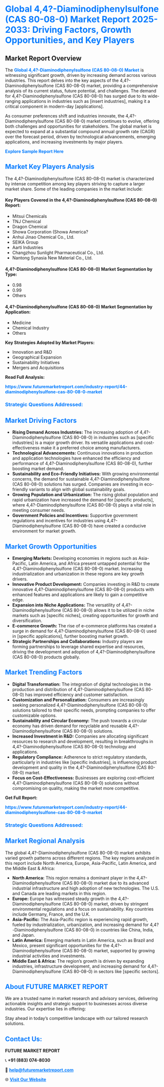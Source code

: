 <h1 style="color: #007BFF;">Global 4,4?-Diaminodiphenylsulfone (CAS 80-08-0) Market Report 2025-2033: Driving Factors, Growth Opportunities, and Key Players</h1>

<section id="overview">
<h2>Market Report Overview</h2>
<p>The <a href="https://www.futuremarketreport.com/industry-report/44-diaminodiphenylsulfone-cas-80-08-0-market" style="color: #007BFF; text-decoration: none;"><strong>Global 4,4?-Diaminodiphenylsulfone (CAS 80-08-0) Market</strong></a> is witnessing significant growth, driven by increasing demand across various industries. This report delves into the key aspects of the 4,4?-Diaminodiphenylsulfone (CAS 80-08-0) market, providing a comprehensive analysis of its current status, future potential, and challenges. The demand for 4,4?-Diaminodiphenylsulfone (CAS 80-08-0) has surged due to its wide-ranging applications in industries such as [insert industries], making it a critical component in modern-day [applications].</p>
<p>As consumer preferences shift and industries innovate, the 4,4?-Diaminodiphenylsulfone (CAS 80-08-0) market continues to evolve, offering both challenges and opportunities for stakeholders. The global market is expected to expand at a substantial compound annual growth rate (CAGR) over the forecast period, driven by technological advancements, emerging applications, and increasing investments by major players.</p>
</section>

<section id="overview">
<p><a href="https://www.futuremarketreport.com/request-sample/reportId=114395" style="color: #007BFF; text-decoration: none;"><strong>Explore Sample Report Here</strong></a></p>
</section>

<section id="key-players">
<h2 style="color: #007BFF;">Market Key Players Analysis</h2>
<p>The 4,4?-Diaminodiphenylsulfone (CAS 80-08-0) market is characterized by intense competition among key players striving to capture a larger market share. Some of the leading companies in the market include:</p>
<h4>Key Players Covered in the 4,4?-Diaminodiphenylsulfone (CAS 80-08-0) Report:</h4>
<ul><li>Mitsui Chemicals</li><li>TNJ Chemical</li><li>Dragon Chemical</li><li>Showa Corporation (Showa America?</li><li>Anhui Jinao Chemical Co., Ltd.</li><li>SEIKA Group</li><li>Aarti Industries</li><li>Changzhou Sunlight Pharmaceutical Co., Ltd.</li><li>Nantong Synasia New Material Co., Ltd.</li></ul>
<h4>4,4?-Diaminodiphenylsulfone (CAS 80-08-0) Market Segmentation by Type:</h4>
<ul><li>0.98</li><li>0.99</li><li>Others</li></ul>

<h4>4,4?-Diaminodiphenylsulfone (CAS 80-08-0) Market Segmentation by Application:</h4>
<ul><li>Medicine</li><li>Chemical Industry</li><li>Others</li></ul>
<p><strong>Key Strategies Adopted by Market Players:</strong></p>
<ul>
<li>Innovation and R&D</li>
<li>Geographical Expansion</li>
<li>Sustainability Initiatives</li>
<li>Mergers and Acquisitions</li>
</ul>
</section>

<section>
<p><strong>Read Full Analysis: </strong></p><a href="https://www.futuremarketreport.com/industry-report/44-diaminodiphenylsulfone-cas-80-08-0-market" style="color: #007BFF; text-decoration: none;"><strong>https://www.futuremarketreport.com/industry-report/44-diaminodiphenylsulfone-cas-80-08-0-market</strong></a>
<h3 style="color: #007BFF;">Strategic Questions Addressed:</h3>
</section>

<section id="driving-factors">
<h2 style="color: #007BFF;">Market Driving Factors</h2>
<ul>
<li><strong>Rising Demand Across Industries:</strong> The increasing adoption of 4,4?-Diaminodiphenylsulfone (CAS 80-08-0) in industries such as [specific industries] is a major growth driver. Its versatile applications and cost-effectiveness make it a preferred choice among manufacturers.</li>
<li><strong>Technological Advancements:</strong> Continuous innovations in production and application technologies have enhanced the efficiency and performance of 4,4?-Diaminodiphenylsulfone (CAS 80-08-0), further boosting market demand.</li>
<li><strong>Sustainability and Eco-Friendly Initiatives:</strong> With growing environmental concerns, the demand for sustainable 4,4?-Diaminodiphenylsulfone (CAS 80-08-0) solutions has surged. Companies are investing in eco-friendly variants to align with global sustainability goals.</li>
<li><strong>Growing Population and Urbanization:</strong> The rising global population and rapid urbanization have increased the demand for [specific products], where 4,4?-Diaminodiphenylsulfone (CAS 80-08-0) plays a vital role in meeting consumer needs.</li>
<li><strong>Government Policies and Incentives:</strong> Supportive government regulations and incentives for industries using 4,4?-Diaminodiphenylsulfone (CAS 80-08-0) have created a conducive environment for market growth.</li>
</ul>
</section>

<section id="growth-opportunities">
<h2 style="color: #007BFF;">Market Growth Opportunities</h2>
<ul>
<li><strong>Emerging Markets:</strong> Developing economies in regions such as Asia-Pacific, Latin America, and Africa present untapped potential for the 4,4?-Diaminodiphenylsulfone (CAS 80-08-0) market. Increasing industrialization and urbanization in these regions are key growth drivers.</li>
<li><strong>Innovative Product Development:</strong> Companies investing in R&D to create innovative 4,4?-Diaminodiphenylsulfone (CAS 80-08-0) products with enhanced features and applications are likely to gain a competitive edge.</li>
<li><strong>Expansion into Niche Applications:</strong> The versatility of 4,4?-Diaminodiphenylsulfone (CAS 80-08-0) allows it to be utilized in niche markets such as [specific niches], creating opportunities for growth and diversification.</li>
<li><strong>E-commerce Growth:</strong> The rise of e-commerce platforms has created a surge in demand for 4,4?-Diaminodiphenylsulfone (CAS 80-08-0) used in [specific applications], further boosting market growth.</li>
<li><strong>Strategic Partnerships and Collaborations:</strong> Industry players are forming partnerships to leverage shared expertise and resources, driving the development and adoption of 4,4?-Diaminodiphenylsulfone (CAS 80-08-0) products globally.</li>
</ul>
</section>

<section id="trending-factors">
<h2 style="color: #007BFF;">Market Trending Factors</h2>
<ul>
<li><strong>Digital Transformation:</strong> The integration of digital technologies in the production and distribution of 4,4?-Diaminodiphenylsulfone (CAS 80-08-0) has improved efficiency and customer satisfaction.</li>
<li><strong>Customization and Personalization:</strong> Consumers are increasingly seeking personalized 4,4?-Diaminodiphenylsulfone (CAS 80-08-0) solutions tailored to their specific needs, prompting companies to offer customizable options.</li>
<li><strong>Sustainability and Circular Economy:</strong> The push towards a circular economy has driven demand for recyclable and reusable 4,4?-Diaminodiphenylsulfone (CAS 80-08-0) solutions.</li>
<li><strong>Increased Investment in R&D:</strong> Companies are allocating significant resources to research and development, resulting in breakthroughs in 4,4?-Diaminodiphenylsulfone (CAS 80-08-0) technology and applications.</li>
<li><strong>Regulatory Compliance:</strong> Adherence to strict regulatory standards, particularly in industries like [specific industries], is influencing product development and quality in the 4,4?-Diaminodiphenylsulfone (CAS 80-08-0) market.</li>
<li><strong>Focus on Cost-Effectiveness:</strong> Businesses are exploring cost-efficient 4,4?-Diaminodiphenylsulfone (CAS 80-08-0) solutions without compromising on quality, making the market more competitive.</li>
</ul>
</section>

<section>
<p><strong>Get Full Report: </strong></p><a href="https://www.futuremarketreport.com/industry-report/44-diaminodiphenylsulfone-cas-80-08-0-market" style="color: #007BFF; text-decoration: none;"><strong>https://www.futuremarketreport.com/industry-report/44-diaminodiphenylsulfone-cas-80-08-0-market</strong></a>
<h3 style="color: #007BFF;">Strategic Questions Addressed:</h3>
</section>


<section id="regional-analysis">
<h2 style="color: #007BFF;">Market Regional Analysis</h2>
<p>The global 4,4?-Diaminodiphenylsulfone (CAS 80-08-0) market exhibits varied growth patterns across different regions. The key regions analyzed in this report include North America, Europe, Asia-Pacific, Latin America, and the Middle East & Africa:</p>
<ul>
<li><strong>North America:</strong> This region remains a dominant player in the 4,4?-Diaminodiphenylsulfone (CAS 80-08-0) market due to its advanced industrial infrastructure and high adoption of new technologies. The U.S. and Canada are leading markets in this region.</li>
<li><strong>Europe:</strong> Europe has witnessed steady growth in the 4,4?-Diaminodiphenylsulfone (CAS 80-08-0) market, driven by stringent environmental regulations and a focus on sustainability. Key countries include Germany, France, and the U.K.</li>
<li><strong>Asia-Pacific:</strong> The Asia-Pacific region is experiencing rapid growth, fueled by industrialization, urbanization, and increasing demand for 4,4?-Diaminodiphenylsulfone (CAS 80-08-0) in countries like China, India, and Japan.</li>
<li><strong>Latin America:</strong> Emerging markets in Latin America, such as Brazil and Mexico, present significant opportunities for the 4,4?-Diaminodiphenylsulfone (CAS 80-08-0) market, supported by growing industrial activities and investments.</li>
<li><strong>Middle East & Africa:</strong> The region’s growth is driven by expanding industries, infrastructure development, and increasing demand for 4,4?-Diaminodiphenylsulfone (CAS 80-08-0) in sectors like [specific sectors].</li>
</ul>
</section>

<footer>
<h2 style="color: #007BFF;">About FUTURE MARKET REPORT</h2>
<p>We are a trusted name in market research and advisory services, delivering actionable insights and strategic support to businesses across diverse industries. Our expertise lies in offering:</p>

<p>Stay ahead in today’s competitive landscape with our tailored research solutions.</p>

<h2 style="color: #007BFF;">Contact Us:</h2>
<p><strong>FUTURE MARKET REPORT</strong></p>
<p>📞 <strong>+91 (883) 074-8030</strong></p>
<p>📧 <strong><a href="mailto:help@futuremarketreport.com" style="color: #007BFF;">help@futuremarketreport.com</a></strong></p>
<p>🌐 <strong><a href="https://www.futuremarketreport.com/" style="color: #007BFF;">Visit Our Website</a></strong></p>
</footer>